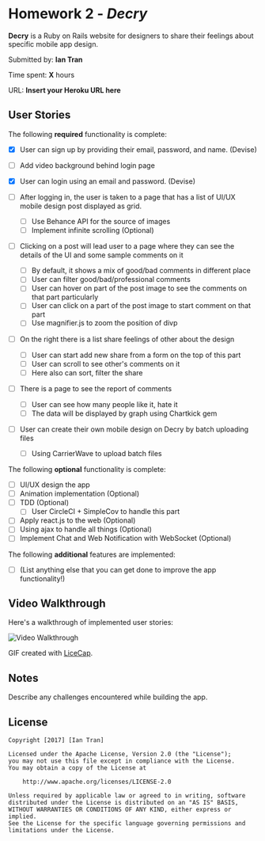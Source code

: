 # Homework 2 - *Decry*

**Decry** is a Ruby on Rails website for designers to share their feelings about specific mobile app design.

Submitted by: **Ian Tran**

Time spent: **X** hours

URL: **Insert your Heroku URL here**

## User Stories

The following **required** functionality is complete:


* [x] User can sign up by providing their email, password, and name. (Devise)
* [ ] Add video background behind login page
* [x] User can login using an email and password. (Devise)

* [ ] After logging in, the user is taken to a page that has a list of UI/UX mobile design post displayed as grid.
  * [ ] Use Behance API for the source of images 
  * [ ] Implement infinite scrolling (Optional)
* [ ] Clicking on a post will lead user to a page where they can see the details of the UI and some sample comments on it
  * [ ] By default, it shows a mix of good/bad comments in different place
  * [ ] User can filter good/bad/professional comments
  * [ ] User can hover on part of the post image to see the comments on that part particularly
  * [ ] User can click on a part of the post image to start comment on that part
  * [ ] Use magnifier.js to zoom the position of divp
* [ ] On the right there is a list share feelings of other about the design
  * [ ] User can start add new share from a form on the top of this part
  * [ ] User can scroll to see other's comments on it
  * [ ] Here also can sort, filter the share
* [ ] There is a page to see the report of comments
  * [ ] User can see how many people like it, hate it
  * [ ] The data will be displayed by graph using Chartkick gem
* [ ] User can create their own mobile design on Decry by batch uploading files
  * [ ] Using CarrierWave to upload batch files

The following **optional** functionality is complete:

* [ ] UI/UX design the app
* [ ] Animation implementation (Optional)
* [ ] TDD (Optional)
  * [ ] User CircleCI + SimpleCov to handle this part
* [ ] Apply react.js to the web (Optional)
* [ ] Using ajax to handle all things (Optional)
* [ ] Implement Chat and Web Notification with WebSocket (Optional)

The following **additional** features are implemented:

- [ ] (List anything else that you can get done to improve the app functionality!)

## Video Walkthrough 

Here's a walkthrough of implemented user stories:

![Video Walkthrough](relative-path-to-your-gif-file-on-github-or-absolute-path-to-file-on-imgur-or-youtube)

GIF created with [LiceCap](http://www.cockos.com/licecap/).

## Notes

Describe any challenges encountered while building the app.

## License

    Copyright [2017] [Ian Tran]

    Licensed under the Apache License, Version 2.0 (the "License");
    you may not use this file except in compliance with the License.
    You may obtain a copy of the License at

        http://www.apache.org/licenses/LICENSE-2.0

    Unless required by applicable law or agreed to in writing, software
    distributed under the License is distributed on an "AS IS" BASIS,
    WITHOUT WARRANTIES OR CONDITIONS OF ANY KIND, either express or implied.
    See the License for the specific language governing permissions and
    limitations under the License.